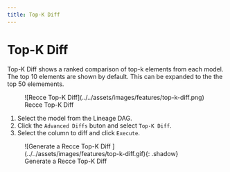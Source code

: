 ```yaml
---
title: Top-K Diff
---
```


# Top-K Diff

Top-K Diff shows a ranked comparison of top-k elements from each model. The top 10 elements are shown by default. This can be expanded to the the top 50 elemements.

<figure markdown>
  ![Recce Top-K Diff](../../assets/images/features/top-k-diff.png)
  <figcaption>Recce Top-K Diff</figcaption>
</figure>


1. Select the model from the Lineage DAG.
2. Click the `Advanced Diffs` buton and select `Top-K Diff`.
3. Select the column to diff and click `Execute`.


<figure markdown>
  ![Generate a Recce Top-K Diff ](../../assets/images/features/top-k-diff.gif){: .shadow}
  <figcaption>Generate a Recce Top-K Diff </figcaption>
</figure>





